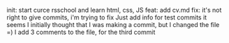 init: start curce rsschool and learn html, css, JS
feat: add cv.md 
fix: it's not right to give commits, i'm trying to fix
Just add info for test commits
it seems I initially thought that I was making a commit, but I changed the file =)
I add 3 comments to the file, for the third commit

